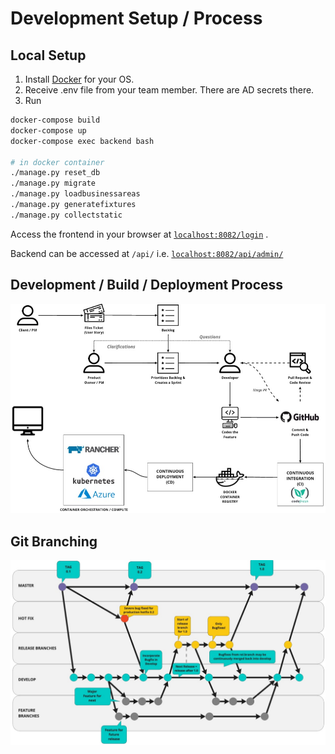 # Development Setup / Process

## Local Setup

1. Install [Docker](https://docs.docker.com/engine/installation/) for your OS.
2. Receive .env file from your team member. There are AD secrets there.
3. Run 

```bash
docker-compose build
docker-compose up
docker-compose exec backend bash

# in docker container
./manage.py reset_db
./manage.py migrate
./manage.py loadbusinessareas
./manage.py generatefixtures 
./manage.py collectstatic 
```

Access the frontend in your browser at [`localhost:8082/login`](http://localhost:8082/login) . 

Backend can be accessed at `/api/` i.e. [`localhost:8082/api/admin/`](http://localhost:8082/api/admin/) 



## Development / Build / Deployment Process

![Engineering Process](../../.gitbook/assets/unicef_hct-mis__online_whiteboard_for_visual_collaboration%20%281%29.jpg)

## Git Branching

![Git Branching Model](../../.gitbook/assets/unicef_hct-mis__online_whiteboard_for_visual_collaboration.jpg)



